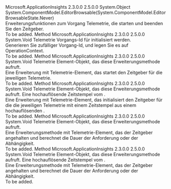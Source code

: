 <Type Name="OperationTelemetryExtensions" FullName="Microsoft.ApplicationInsights.OperationTelemetryExtensions">
  <TypeSignature Language="C#" Value="public static class OperationTelemetryExtensions" />
  <TypeSignature Language="ILAsm" Value=".class public auto ansi abstract sealed beforefieldinit OperationTelemetryExtensions extends System.Object" />
  <TypeSignature Language="DocId" Value="T:Microsoft.ApplicationInsights.OperationTelemetryExtensions" />
  <TypeSignature Language="VB.NET" Value="Public Module OperationTelemetryExtensions" />
  <TypeSignature Language="F#" Value="type OperationTelemetryExtensions = class" />
  <AssemblyInfo>
    <AssemblyName>Microsoft.ApplicationInsights</AssemblyName>
    <AssemblyVersion>2.3.0.0</AssemblyVersion>
    <AssemblyVersion>2.5.0.0</AssemblyVersion>
  </AssemblyInfo>
  <Base>
    <BaseTypeName>System.Object</BaseTypeName>
  </Base>
  <Interfaces />
  <Attributes>
    <Attribute>
      <AttributeName>System.ComponentModel.EditorBrowsable(System.ComponentModel.EditorBrowsableState.Never)</AttributeName>
    </Attribute>
  </Attributes>
  <Docs>
    <summary>
            Erweiterungsfunktionen zum Vorgang Telemetrie, die starten und beenden Sie den Zeitgeber.
            </summary>
    <remarks>To be added.</remarks>
  </Docs>
  <Members>
    <Member MemberName="GenerateOperationId">
      <MemberSignature Language="C#" Value="public static void GenerateOperationId (this Microsoft.ApplicationInsights.Extensibility.Implementation.OperationTelemetry telemetry);" />
      <MemberSignature Language="ILAsm" Value=".method public static hidebysig void GenerateOperationId(class Microsoft.ApplicationInsights.Extensibility.Implementation.OperationTelemetry telemetry) cil managed" />
      <MemberSignature Language="DocId" Value="M:Microsoft.ApplicationInsights.OperationTelemetryExtensions.GenerateOperationId(Microsoft.ApplicationInsights.Extensibility.Implementation.OperationTelemetry)" />
      <MemberSignature Language="VB.NET" Value="&lt;Extension()&gt;&#xA;Public Sub GenerateOperationId (telemetry As OperationTelemetry)" />
      <MemberSignature Language="F#" Value="static member GenerateOperationId : Microsoft.ApplicationInsights.Extensibility.Implementation.OperationTelemetry -&gt; unit" Usage="Microsoft.ApplicationInsights.OperationTelemetryExtensions.GenerateOperationId telemetry" />
      <MemberType>Method</MemberType>
      <AssemblyInfo>
        <AssemblyName>Microsoft.ApplicationInsights</AssemblyName>
        <AssemblyVersion>2.3.0.0</AssemblyVersion>
        <AssemblyVersion>2.5.0.0</AssemblyVersion>
      </AssemblyInfo>
      <ReturnValue>
        <ReturnType>System.Void</ReturnType>
      </ReturnValue>
      <Parameters>
        <Parameter Name="telemetry" Type="Microsoft.ApplicationInsights.Extensibility.Implementation.OperationTelemetry" RefType="this" />
      </Parameters>
      <Docs>
        <param name="telemetry">Telemetrie Vorgangs-Id für initialisiert werden.</param>
        <summary>
            Generieren Sie zufälliger Vorgang-Id, und legen Sie es auf OperationContext.
            </summary>
        <remarks>To be added.</remarks>
      </Docs>
    </Member>
    <Member MemberName="Start">
      <MemberSignature Language="C#" Value="public static void Start (this Microsoft.ApplicationInsights.Extensibility.Implementation.OperationTelemetry telemetry);" />
      <MemberSignature Language="ILAsm" Value=".method public static hidebysig void Start(class Microsoft.ApplicationInsights.Extensibility.Implementation.OperationTelemetry telemetry) cil managed" />
      <MemberSignature Language="DocId" Value="M:Microsoft.ApplicationInsights.OperationTelemetryExtensions.Start(Microsoft.ApplicationInsights.Extensibility.Implementation.OperationTelemetry)" />
      <MemberSignature Language="VB.NET" Value="&lt;Extension()&gt;&#xA;Public Sub Start (telemetry As OperationTelemetry)" />
      <MemberSignature Language="F#" Value="static member Start : Microsoft.ApplicationInsights.Extensibility.Implementation.OperationTelemetry -&gt; unit" Usage="Microsoft.ApplicationInsights.OperationTelemetryExtensions.Start telemetry" />
      <MemberType>Method</MemberType>
      <AssemblyInfo>
        <AssemblyName>Microsoft.ApplicationInsights</AssemblyName>
        <AssemblyVersion>2.3.0.0</AssemblyVersion>
        <AssemblyVersion>2.5.0.0</AssemblyVersion>
      </AssemblyInfo>
      <ReturnValue>
        <ReturnType>System.Void</ReturnType>
      </ReturnValue>
      <Parameters>
        <Parameter Name="telemetry" Type="Microsoft.ApplicationInsights.Extensibility.Implementation.OperationTelemetry" RefType="this" />
      </Parameters>
      <Docs>
        <param name="telemetry">Telemetrie Element-Objekt, das diese Erweiterungsmethode aufruft.</param>
        <summary>
            Eine Erweiterung mit Telemetrie-Element, das startet den Zeitgeber für die jeweiligen Telemetrie.
            </summary>
        <remarks>To be added.</remarks>
      </Docs>
    </Member>
    <Member MemberName="Start">
      <MemberSignature Language="C#" Value="public static void Start (this Microsoft.ApplicationInsights.Extensibility.Implementation.OperationTelemetry telemetry, long timestamp);" />
      <MemberSignature Language="ILAsm" Value=".method public static hidebysig void Start(class Microsoft.ApplicationInsights.Extensibility.Implementation.OperationTelemetry telemetry, int64 timestamp) cil managed" />
      <MemberSignature Language="DocId" Value="M:Microsoft.ApplicationInsights.OperationTelemetryExtensions.Start(Microsoft.ApplicationInsights.Extensibility.Implementation.OperationTelemetry,System.Int64)" />
      <MemberSignature Language="VB.NET" Value="&lt;Extension()&gt;&#xA;Public Sub Start (telemetry As OperationTelemetry, timestamp As Long)" />
      <MemberSignature Language="F#" Value="static member Start : Microsoft.ApplicationInsights.Extensibility.Implementation.OperationTelemetry * int64 -&gt; unit" Usage="Microsoft.ApplicationInsights.OperationTelemetryExtensions.Start (telemetry, timestamp)" />
      <MemberType>Method</MemberType>
      <AssemblyInfo>
        <AssemblyName>Microsoft.ApplicationInsights</AssemblyName>
        <AssemblyVersion>2.3.0.0</AssemblyVersion>
        <AssemblyVersion>2.5.0.0</AssemblyVersion>
      </AssemblyInfo>
      <ReturnValue>
        <ReturnType>System.Void</ReturnType>
      </ReturnValue>
      <Parameters>
        <Parameter Name="telemetry" Type="Microsoft.ApplicationInsights.Extensibility.Implementation.OperationTelemetry" RefType="this" />
        <Parameter Name="timestamp" Type="System.Int64" />
      </Parameters>
      <Docs>
        <param name="telemetry">Telemetrie Element-Objekt, das diese Erweiterungsmethode aufruft.</param>
        <param name="timestamp">Eine hochauflösende Zeitstempel vom <see cref="T:System.Diagnostics.Stopwatch" />.</param>
        <summary>
            Eine Erweiterung mit Telemetrie-Element, das initialisiert den Zeitgeber für die die jeweiligen Telemetrie mit einem Zeitstempel aus einem hochauflösenden <see cref="T:System.Diagnostics.Stopwatch" />.
            </summary>
        <remarks>To be added.</remarks>
      </Docs>
    </Member>
    <Member MemberName="Stop">
      <MemberSignature Language="C#" Value="public static void Stop (this Microsoft.ApplicationInsights.Extensibility.Implementation.OperationTelemetry telemetry);" />
      <MemberSignature Language="ILAsm" Value=".method public static hidebysig void Stop(class Microsoft.ApplicationInsights.Extensibility.Implementation.OperationTelemetry telemetry) cil managed" />
      <MemberSignature Language="DocId" Value="M:Microsoft.ApplicationInsights.OperationTelemetryExtensions.Stop(Microsoft.ApplicationInsights.Extensibility.Implementation.OperationTelemetry)" />
      <MemberSignature Language="VB.NET" Value="&lt;Extension()&gt;&#xA;Public Sub Stop (telemetry As OperationTelemetry)" />
      <MemberSignature Language="F#" Value="static member Stop : Microsoft.ApplicationInsights.Extensibility.Implementation.OperationTelemetry -&gt; unit" Usage="Microsoft.ApplicationInsights.OperationTelemetryExtensions.Stop telemetry" />
      <MemberType>Method</MemberType>
      <AssemblyInfo>
        <AssemblyName>Microsoft.ApplicationInsights</AssemblyName>
        <AssemblyVersion>2.3.0.0</AssemblyVersion>
        <AssemblyVersion>2.5.0.0</AssemblyVersion>
      </AssemblyInfo>
      <ReturnValue>
        <ReturnType>System.Void</ReturnType>
      </ReturnValue>
      <Parameters>
        <Parameter Name="telemetry" Type="Microsoft.ApplicationInsights.Extensibility.Implementation.OperationTelemetry" RefType="this" />
      </Parameters>
      <Docs>
        <param name="telemetry">Telemetrie Element-Objekt, das diese Erweiterungsmethode aufruft.</param>
        <summary>
            Eine Erweiterungsmethode mit Telemetrie-Element, das der Zeitgeber angehalten und berechnet die Dauer der Anforderung oder der Abhängigkeit.
            </summary>
        <remarks>To be added.</remarks>
      </Docs>
    </Member>
    <Member MemberName="Stop">
      <MemberSignature Language="C#" Value="public static void Stop (this Microsoft.ApplicationInsights.Extensibility.Implementation.OperationTelemetry telemetry, long timestamp);" />
      <MemberSignature Language="ILAsm" Value=".method public static hidebysig void Stop(class Microsoft.ApplicationInsights.Extensibility.Implementation.OperationTelemetry telemetry, int64 timestamp) cil managed" />
      <MemberSignature Language="DocId" Value="M:Microsoft.ApplicationInsights.OperationTelemetryExtensions.Stop(Microsoft.ApplicationInsights.Extensibility.Implementation.OperationTelemetry,System.Int64)" />
      <MemberSignature Language="VB.NET" Value="&lt;Extension()&gt;&#xA;Public Sub Stop (telemetry As OperationTelemetry, timestamp As Long)" />
      <MemberSignature Language="F#" Value="static member Stop : Microsoft.ApplicationInsights.Extensibility.Implementation.OperationTelemetry * int64 -&gt; unit" Usage="Microsoft.ApplicationInsights.OperationTelemetryExtensions.Stop (telemetry, timestamp)" />
      <MemberType>Method</MemberType>
      <AssemblyInfo>
        <AssemblyName>Microsoft.ApplicationInsights</AssemblyName>
        <AssemblyVersion>2.3.0.0</AssemblyVersion>
        <AssemblyVersion>2.5.0.0</AssemblyVersion>
      </AssemblyInfo>
      <ReturnValue>
        <ReturnType>System.Void</ReturnType>
      </ReturnValue>
      <Parameters>
        <Parameter Name="telemetry" Type="Microsoft.ApplicationInsights.Extensibility.Implementation.OperationTelemetry" RefType="this" />
        <Parameter Name="timestamp" Type="System.Int64" />
      </Parameters>
      <Docs>
        <param name="telemetry">Telemetrie Element-Objekt, das diese Erweiterungsmethode aufruft.</param>
        <param name="timestamp">Eine hochauflösende Zeitstempel vom <see cref="T:System.Diagnostics.Stopwatch" />.</param>
        <summary>
            Eine Erweiterungsmethode mit Telemetrie-Element, das der Zeitgeber angehalten und berechnet die Dauer der Anforderung oder der Abhängigkeit.
            </summary>
        <remarks>To be added.</remarks>
      </Docs>
    </Member>
  </Members>
</Type>